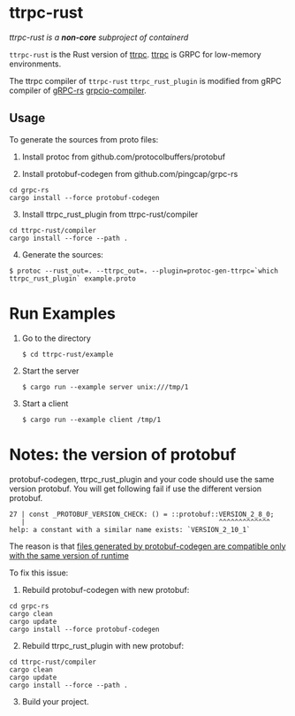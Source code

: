 # ttrpc-rust

_ttrpc-rust is a **non-core** subproject of containerd_

`ttrpc-rust` is the Rust version of [ttrpc](https://github.com/containerd/ttrpc). [ttrpc](https://github.com/containerd/ttrpc) is GRPC for low-memory environments.

The ttrpc compiler of `ttrpc-rust` `ttrpc_rust_plugin` is modified from gRPC compiler of [gRPC-rs](https://github.com/pingcap/grpc-rs) [grpcio-compiler](https://github.com/pingcap/grpc-rs/tree/master/compiler).

## Usage

To generate the sources from proto files:

1. Install protoc from github.com/protocolbuffers/protobuf

2. Install protobuf-codegen from github.com/pingcap/grpc-rs
```
cd grpc-rs
cargo install --force protobuf-codegen
```

3. Install ttrpc_rust_plugin from ttrpc-rust/compiler
```
cd ttrpc-rust/compiler
cargo install --force --path .
```

4. Generate the sources:

```
$ protoc --rust_out=. --ttrpc_out=. --plugin=protoc-gen-ttrpc=`which ttrpc_rust_plugin` example.proto
```

# Run Examples
1. Go to the directory

    `$ cd ttrpc-rust/example`

2. Start the server

    `$ cargo run --example server unix:///tmp/1`

3. Start a client

    `$ cargo run --example client /tmp/1`

# Notes: the version of protobuf
protobuf-codegen, ttrpc_rust_plugin and your code should use the same version protobuf.
You will get following fail if use the different version protobuf.
```
27 | const _PROTOBUF_VERSION_CHECK: () = ::protobuf::VERSION_2_8_0;
   |                                                 ^^^^^^^^^^^^^ help: a constant with a similar name exists: `VERSION_2_10_1`
```
The reason is that [files generated by protobuf-codegen are compatible only with the same version of runtime](https://github.com/stepancheg/rust-protobuf/commit/2ab4d50c27c4dd7803b64ce1a43e2c134532c7a6)

To fix this issue:
1. Rebuild protobuf-codegen with new protobuf:
```
cd grpc-rs
cargo clean
cargo update
cargo install --force protobuf-codegen
```
2. Rebuild ttrpc_rust_plugin with new protobuf:
```
cd ttrpc-rust/compiler
cargo clean
cargo update
cargo install --force --path .
```
3. Build your project.
